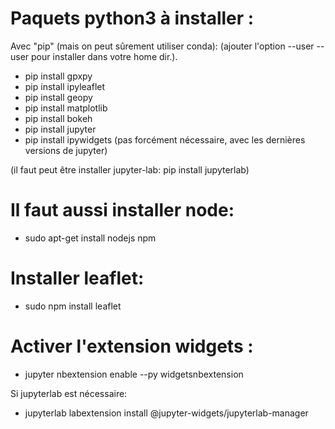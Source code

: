 # Paquets python3 à installer :

Avec "pip" (mais on peut sûrement utiliser conda):
(ajouter l'option --user --user pour installer dans votre home dir.).

- pip install gpxpy
- pip install ipyleaflet
- pip install geopy
- pip install matplotlib
- pip install bokeh
- pip install jupyter
- pip install ipywidgets (pas forcément nécessaire, avec les dernières
                        versions de jupyter)

(il faut peut être installer jupyter-lab: pip install jupyterlab)

# Il faut aussi installer node:

- sudo apt-get install nodejs npm

# Installer leaflet:

- sudo npm install leaflet

# Activer l'extension widgets :

- jupyter nbextension enable --py widgetsnbextension

Si jupyterlab est nécessaire:
- jupyterlab labextension install @jupyter-widgets/jupyterlab-manager

